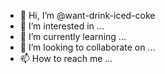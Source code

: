 - 👋 Hi, I’m @want-drink-iced-coke
- 👀 I’m interested in ...
- 🌱 I’m currently learning ...
- 💞️ I’m looking to collaborate on ...
- 📫 How to reach me ...

<!---
want-drink-iced-coke/want-drink-iced-coke is a ✨ special ✨ repository because its `README.md` (this file) appears on your GitHub profile.
You can click the Preview link to take a look at your changes.
--->

